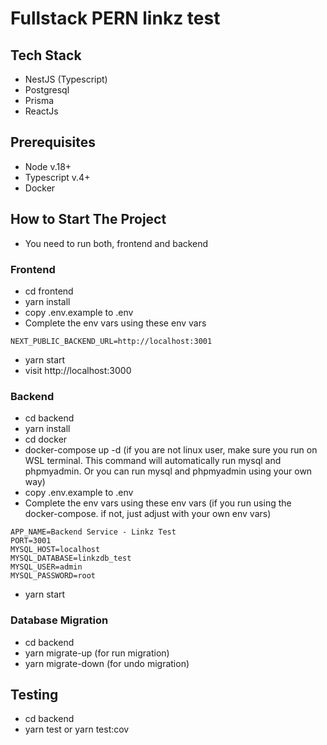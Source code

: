 # Fullstack PERN linkz test

## Tech Stack
- NestJS (Typescript)
- Postgresql
- Prisma
- ReactJs

## Prerequisites
- Node v.18+
- Typescript v.4+
- Docker

## How to Start The Project
- You need to run both, frontend and backend

### Frontend
- cd frontend
- yarn install
- copy .env.example to .env
- Complete the env vars using these env vars
```
NEXT_PUBLIC_BACKEND_URL=http://localhost:3001
```
- yarn start
- visit http://localhost:3000

### Backend
- cd backend
- yarn install
- cd docker
- docker-compose up -d (if you are not linux user, make sure you run on WSL terminal. This command will automatically run mysql and phpmyadmin. Or you can run mysql and phpmyadmin using your own way)
- copy .env.example to .env
- Complete the env vars using these env vars (if you run using the docker-compose. if not, just adjust with your own env vars)
```
APP_NAME=Backend Service - Linkz Test
PORT=3001
MYSQL_HOST=localhost
MYSQL_DATABASE=linkzdb_test
MYSQL_USER=admin
MYSQL_PASSWORD=root
```
- yarn start

### Database Migration
- cd backend
- yarn migrate-up (for run migration)
- yarn migrate-down (for undo migration)

## Testing
- cd backend
- yarn test or yarn test:cov
